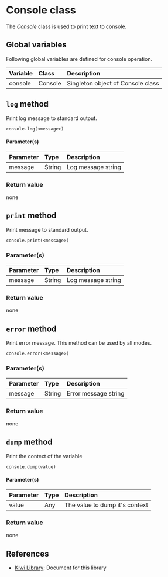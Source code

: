 # Console class
The *Console* class is used to print text to console.

## Global variables
Following global variables are defined for console operation.

|Variable   |Class    | Description                     |
|:---       |:---     |:---                             |
|console    |Console  |Singleton object of Console class  |

## `log` method
Print log message to standard output.
````
console.log(<message>)
````
#### Parameter(s)
|Parameter    |Type   |Description                    |
|:---         |:---   |:---                           |
|message      |String |Log message string             |

### Return value
none

## `print` method
Print message to standard output.
````
console.print(<message>)
````
### Parameter(s)
|Parameter    |Type   |Description                    |
|:---         |:---   |:---                           |
|message      |String |Log message string             |

### Return value
none

## `error` method
Print error message. This method can be used by all modes.
````
console.error(<message>)
````
### Parameter(s)
|Parameter    |Type   |Description                    |
|:---         |:---   |:---                           |
|message      |String |Error message string           |

### Return value
none

## `dump` method
Print the context of the variable
````
console.dump(value)
````
#### Parameter(s)
|Parameter    |Type   |Description                    |
|:---         |:---   |:---                           |
|value        |Any    |The value to dump it's context |

### Return value
none

## References
* [Kiwi Library](https://github.com/steelwheels/KiwiScript/blob/master/KiwiLibrary/Document/Library.md): Document for this library
